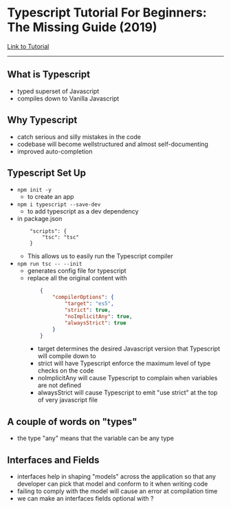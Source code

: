 # Typescript Tutorial For Beginners: The Missing Guide (2019) 

[Link to Tutorial](https://www.valentinog.com/blog/typescript/)

---

## What is Typescript

* typed superset of Javascript
* compiles down to Vanilla Javascript


## Why Typescript

* catch serious and silly mistakes in the code
* codebase will become wellstructured and almost self-documenting
* improved auto-completion

## Typescript Set Up
* `npm init -y`
	* to create an app
* `npm i typescript --save-dev` 
	* to add typescript as a dev dependency
* in package.json
	```
		"scripts": {
			"tsc": "tsc"
		}
	```
	* 	This allows us to easily run the Typescript compiler
* `npm run tsc -- --init`
	* generates config file for typescript
	*  replace all the original content with
		```json
			{ 
				"compilerOptions": {
					"target": "es5",
					"strict": true, 
					"noImplicitAny": true,
					"alwaysStrict": true
				}
			}
		```
		* target determines the desired Javascript version that Typescript will compile down to 
		* strict will have Typescript enforce the maximum level of type checks on the code
		* noImplicitAny will cause Typescript to complain when variables are not defined
		* alwaysStrict will cause Typescript to emit "use strict" at the top of very javascript file

## A couple of words on "types"
* the type "any" means that the variable can be any type
	
## Interfaces and Fields
*  interfaces help in shaping "models" across the application so that any developer can pick that model and conform to it when writing code
* failing to comply with the model will cause an error at compilation time
* we can make an interfaces fields optional with ?